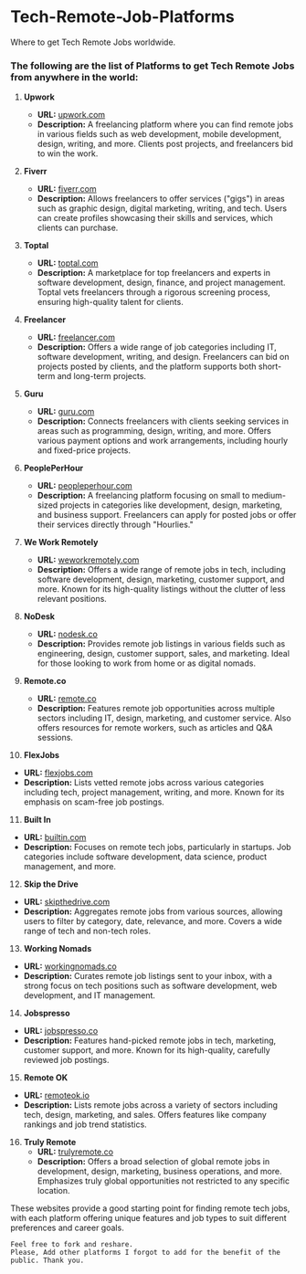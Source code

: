 # Tech-Remote-Job-Platforms
Where to get Tech Remote Jobs worldwide.

### The following are the list of Platforms to get Tech Remote Jobs from anywhere in the world:

1. **Upwork**
   - **URL:** [upwork.com](https://www.upwork.com)
   - **Description:** A freelancing platform where you can find remote jobs in various fields such as web development, mobile development, design, writing, and more. Clients post projects, and freelancers bid to win the work.

2. **Fiverr**
   - **URL:** [fiverr.com](https://www.fiverr.com)
   - **Description:** Allows freelancers to offer services ("gigs") in areas such as graphic design, digital marketing, writing, and tech. Users can create profiles showcasing their skills and services, which clients can purchase.

3. **Toptal**
   - **URL:** [toptal.com](https://www.toptal.com)
   - **Description:** A marketplace for top freelancers and experts in software development, design, finance, and project management. Toptal vets freelancers through a rigorous screening process, ensuring high-quality talent for clients.

4. **Freelancer**
   - **URL:** [freelancer.com](https://www.freelancer.com)
   - **Description:** Offers a wide range of job categories including IT, software development, writing, and design. Freelancers can bid on projects posted by clients, and the platform supports both short-term and long-term projects.

5. **Guru**
   - **URL:** [guru.com](https://www.guru.com)
   - **Description:** Connects freelancers with clients seeking services in areas such as programming, design, writing, and more. Offers various payment options and work arrangements, including hourly and fixed-price projects.

6. **PeoplePerHour**
   - **URL:** [peopleperhour.com](https://www.peopleperhour.com)
   - **Description:** A freelancing platform focusing on small to medium-sized projects in categories like development, design, marketing, and business support. Freelancers can apply for posted jobs or offer their services directly through "Hourlies."

7. **We Work Remotely**
   - **URL:** [weworkremotely.com](https://weworkremotely.com)
   - **Description:** Offers a wide range of remote jobs in tech, including software development, design, marketing, customer support, and more. Known for its high-quality listings without the clutter of less relevant positions.

8. **NoDesk**
   - **URL:** [nodesk.co](https://nodesk.co)
   - **Description:** Provides remote job listings in various fields such as engineering, design, customer support, sales, and marketing. Ideal for those looking to work from home or as digital nomads.

9. **Remote.co**
   - **URL:** [remote.co](https://remote.co)
   - **Description:** Features remote job opportunities across multiple sectors including IT, design, marketing, and customer service. Also offers resources for remote workers, such as articles and Q&A sessions.

10. **FlexJobs**
   - **URL:** [flexjobs.com](https://www.flexjobs.com)
   - **Description:** Lists vetted remote jobs across various categories including tech, project management, writing, and more. Known for its emphasis on scam-free job postings.

11. **Built In**
   - **URL:** [builtin.com](https://builtin.com)
   - **Description:** Focuses on remote tech jobs, particularly in startups. Job categories include software development, data science, product management, and more.

12. **Skip the Drive**
   - **URL:** [skipthedrive.com](https://www.skipthedrive.com)
   - **Description:** Aggregates remote jobs from various sources, allowing users to filter by category, date, relevance, and more. Covers a wide range of tech and non-tech roles.

13. **Working Nomads**
   - **URL:** [workingnomads.co](https://www.workingnomads.co)
   - **Description:** Curates remote job listings sent to your inbox, with a strong focus on tech positions such as software development, web development, and IT management.

14. **Jobspresso**
   - **URL:** [jobspresso.co](https://jobspresso.co)
   - **Description:** Features hand-picked remote jobs in tech, marketing, customer support, and more. Known for its high-quality, carefully reviewed job postings.

15. **Remote OK**
   - **URL:** [remoteok.io](https://remoteok.io)
   - **Description:** Lists remote jobs across a variety of sectors including tech, design, marketing, and sales. Offers features like company rankings and job trend statistics.

16. **Truly Remote**
    - **URL:** [trulyremote.co](https://trulyremote.co)
    - **Description:** Offers a broad selection of global remote jobs in development, design, marketing, business operations, and more. Emphasizes truly global opportunities not restricted to any specific location.

These websites provide a good starting point for finding remote tech jobs, with each platform offering unique features and job types to suit different preferences and career goals.
~~~
Feel free to fork and reshare.
Please, Add other platforms I forgot to add for the benefit of the public. Thank you.
